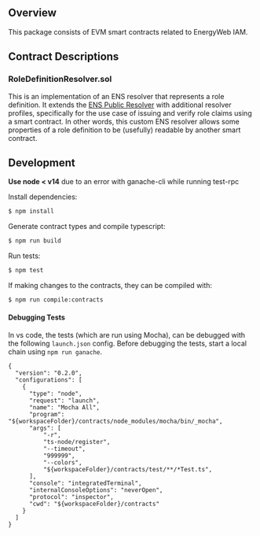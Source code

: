 ## Overview

This package consists of EVM smart contracts related to EnergyWeb IAM.

## Contract Descriptions

### RoleDefinitionResolver.sol

This is an implementation of an ENS resolver that represents a role definition.
It extends the [ENS Public Resolver](https://docs.ens.domains/contract-api-reference/publicresolver) with additional resolver profiles,
specifically for the use case of issuing and verify role claims using a smart contract.
In other words, this custom ENS resolver allows some properties of a role definition to be (usefully) readable by another smart contract.

## Development

**Use node < v14** due to an error with ganache-cli while running test-rpc

Install dependencies:

```sh
$ npm install
```

Generate contract types and compile typescript:

```sh
$ npm run build
```

Run tests:

```sh
$ npm test
```

If making changes to the contracts, they can be compiled with:

```sh
$ npm run compile:contracts
```

#### Debugging Tests

In vs code, the tests (which are run using Mocha), can be debugged with the following `launch.json` config.
Before debugging the tests, start a local chain using `npm run ganache`.

```
{
  "version": "0.2.0",
  "configurations": [
    {
      "type": "node",
      "request": "launch",
      "name": "Mocha All",
      "program": "${workspaceFolder}/contracts/node_modules/mocha/bin/_mocha",
      "args": [
          "-r",
          "ts-node/register",
          "--timeout",
          "999999",
          "--colors",
          "${workspaceFolder}/contracts/test/**/*Test.ts",
      ],
      "console": "integratedTerminal",
      "internalConsoleOptions": "neverOpen",
      "protocol": "inspector",
      "cwd": "${workspaceFolder}/contracts"
    }
  ]
}
```
